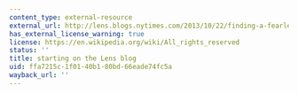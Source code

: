 ```yaml
---
content_type: external-resource
external_url: http://lens.blogs.nytimes.com/2013/10/22/finding-a-fearless-photographers-voice/
has_external_license_warning: true
license: https://en.wikipedia.org/wiki/All_rights_reserved
status: ''
title: starting on the Lens blog
uid: ffa7215c-1f01-40b1-80bd-66eade74fc5a
wayback_url: ''
---
```

